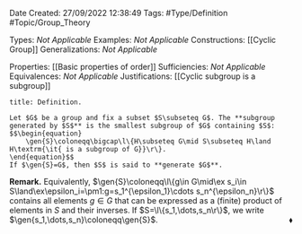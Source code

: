 <div class="topSpace"></div>

Date Created: 27/09/2022 12:38:49
Tags: #Type/Definition #Topic/Group_Theory

Types: _Not Applicable_
Examples: _Not Applicable_
Constructions: [[Cyclic Group]]
Generalizations: _Not Applicable_

Properties: [[Basic properties of order]]
Sufficiencies: _Not Applicable_
Equivalences: _Not Applicable_
Justifications: [[Cyclic subgroup is a subgroup]]

``` ad-Definition
title: Definition.

Let $G$ be a group and fix a subset $S\subseteq G$. The **subgroup generated by $S$** is the smallest subgroup of $G$ containing $S$:
$$\begin{equation}
    \gen{S}\coloneqq\bigcap\l\{H\subseteq G\mid S\subseteq H\land H\textrm{\it{ is a subgroup of G}}\r\}.
\end{equation}$$
If $\gen{S}=G$, then $S$ is said to **generate $G$**.

```

**Remark.** Equivalently, $\gen{S}\coloneqq\l\{g\in G\mid\ex s_i\in S\land\ex\epsilon_i=\pm1:g=s_1^{\epsilon_1}\cdots s_n^{\epsilon_n}\r\}$ contains all elements $g\in G$ that can be expressed as a (finite) product of elements in $S$ and their inverses. If $S=\l\{s_1,\dots,s_n\r\}$, we write $\gen{s_1,\dots,s_n}\coloneqq\gen{S}$.<span style="float:right;">$\blacklozenge$</span>
